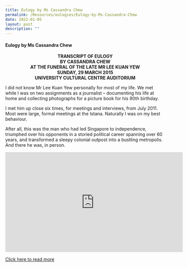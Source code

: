 ```yaml
---
title: Eulogy by Ms Cassandra Chew
permalink: /Resources/eulogies/Eulogy-by-Ms-Cassandra-Chew
date: 2022-01-05
layout: post
description: ""
---
```

#### Eulogy by Ms Cassandra Chew
<center><b>TRANSCRIPT OF EULOGY<br>
BY CASSANDRA CHEW<br>
AT THE FUNERAL OF THE LATE MR LEE KUAN YEW<br>
SUNDAY, 29 MARCH 2015<br>
	UNIVERSITY CULTURAL CENTRE AUDITORIUM</b></center>

I did not know Mr Lee Kuan Yew personally for most of my life. We met while I was on two assignments as a journalist – documenting his life at home and collecting photographs for a picture book for his 90th birthday.

I met him up close six times, for meetings and interviews, from July 2011. Most were large, formal meetings at the Istana. Naturally I was on my best behaviour.

After all, this was the man who had led Singapore to independence, triumphed over his opponents in a storied political career spanning over 60 years, and transformed a sleepy colonial outpost into a bustling metropolis. And there he was, in person.

<iframe width="560" height="315" src="https://www.youtube.com/embed/aF-DOVJ2HYc" title="YouTube video player" frameborder="0" allow="accelerometer; autoplay; clipboard-write; encrypted-media; gyroscope; picture-in-picture" allowfullscreen></iframe>

[Click here to read more](/files/eulogies/Transcript-of-Eulogy-by-Cassandra-Chew-29-March-2015.pdf)